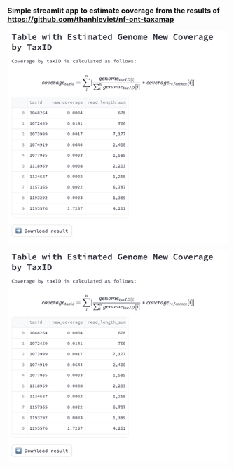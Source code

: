 ### Simple streamlit app to estimate coverage from the results of https://github.com/thanhleviet/nf-ont-taxamap

![ref](docs/taxid.png)

![taxid](docs/taxid.png)